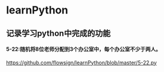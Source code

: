 # learnPython
## 记录学习python中完成的功能  
#### 5-22:随机将8位老师分配到3个办公室中，每个办公室不少于两人。  
https://github.com/flowsign/learnPython/blob/master/5-22.py
